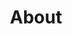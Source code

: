 ---
title: "About"
type: "homepage"
intro: >-
  **Hei! Moi!** My name is **Fajar**, a **cyber security, IT consulting, and software development specialist** whose journey spans from **Indonesia**&nbsp;🇮🇩, **Finland**&nbsp;🇫🇮, and **Norway**&nbsp;🇳🇴. With a **Bachelor’s in Computer Science from UGM** and **Master’s degrees from Aalto University** and **NTNU**, I have delivered **award-winning software**, **resolved critical vulnerabilities**, and **designed secure protocols** as well as **helped others master complex topics**. I combine **technical depth**, **structured problem-solving**, and **international experience** to **create secure**, **practical systems** organizations can **trust**.

modal_text_top: >-
  **Hei! Moi!** My name is **Fajar** Malik. My journey has taken me from **Indonesia**&nbsp;🇮🇩 to **Finland**&nbsp;🇫🇮 and **Norway**&nbsp;🇳🇴. It began with my **Bachelor's in Computer Science from UGM**, where I also worked to deliver **14 software solutions in a year &mdash; all on time, within budget, and with 100% client acceptance**. Alongside this, I also developed **Android and web applications**, including an **award-winning project at the national level**. My focus has always been on creating solutions that **solve real client problems**, not just ticking technical boxes.
  <br><br>
  During my studies in **Finland** and **Norway**, I built on this foundation through **hands-on** roles in **cyber security and cloud computing**. It started with **guiding students through hands-on cyber security challenges**, not only helped them to succeed but also **strengthened my mastery of the topics**. I went on to develop **backend** components for an **automated testing** system, resolving a **critical security vulnerability** in the process. For my **master's thesis**, I addressed a privacy concern by designing a **privacy-preserving (pseudonymous) cloud authentication protocol**, implemented as a full-stack **prototype** and **verified formally**.
  <br><br>
  I bring this wide range of skills with structured, detail-oriented approach to help organizations build secure, practical systems they can rely on. 

# modal_spotlight_text: >-
    
# modal_spotlight_icon: "heart"

modal_text_bottom: >-
  When I am not working on tech, you’ll probably find me:<br>
  🏸 At the court playing badminton<br>
  ⚽ Watching football<br>
  ⛷️ Skiing down the hill<br>
  🔫 At home playing Counter Strike<br>
  🖥️ Building a PC

quickfacts:
  - title: "Education"
    icon: "graduation-cap"
    value: "🇪🇺&nbsp;**Erasmus Mundus Joint Master's in Security & Cloud Computing (SECCLO)**, Aalto University&nbsp;🇫🇮 and Norwegian University of Science & Technology&nbsp;🇳🇴<br>**Bachelor in Computer Science**, Universitas Gadjah Mada&nbsp;🇮🇩"
  - title: "Awards"
    icon: "trophy"
    value: "🇪🇺&nbsp;**Erasmus Mundus scholarship awardee**<br>from the European Union (2022-2024) with **~3.5%** acceptance rate"
  - title: "Languages"
    icon: "language"
    value: "🇬🇧&nbsp;**English** (full professional)<br>🇫🇮&nbsp;**Finnish** (elementary)<br>🇮🇩&nbsp;**Indonesian** (native)"
---